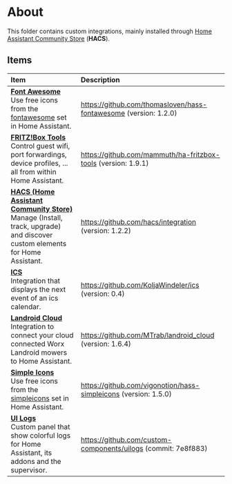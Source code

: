 # About

This folder contains custom integrations, mainly installed through [Home Assistant Community Store](https://hacs.xyz/) (**HACS**).

## Items

| Item | Description |
|:-----|:------------|
| **[Font Awesome](fontawesome)**<BR>Use free icons from the [fontawesome](https://fontawesome.com) set in Home Assistant. | <https://github.com/thomasloven/hass-fontawesome> (version: 1.2.0) |
| **[FRITZ!Box Tools](fritzbox_tools)**<BR>Control guest wifi, port forwardings, device profiles, ... all from within Home Assistant. | <https://github.com/mammuth/ha-fritzbox-tools> (version: 1.9.1) |
| **[HACS (Home Assistant Community Store)](hacs)**<BR>Manage (Install, track, upgrade) and discover custom elements for Home Assistant. | <https://github.com/hacs/integration> (version: 1.2.2) |
| **[ICS](ics)**<BR>Integration that displays the next event of an ics calendar. | <https://github.com/KoljaWindeler/ics> (version: 0.4) |
| **[Landroid Cloud](landroid_cloud)**<BR>Integration to connect your cloud connected Worx Landroid mowers to Home Assistant. | <https://github.com/MTrab/landroid_cloud> (version: 1.6.4) |
| **[Simple Icons](simpleicons)**<BR>Use free icons from the [simpleicons](https://simpleicons.org) set in Home Assistant. | <https://github.com/vigonotion/hass-simpleicons> (version: 1.5.0) |
| **[UI Logs](uilogs)**<BR>Custom panel that show colorful logs for Home Assistant, its addons and the supervisor. | <https://github.com/custom-components/uilogs> (commit: 7e8f883) |
